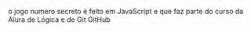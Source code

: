 o jogo numero secreto é feito em JavaScript e que faz parte do curso da Alura de Lógica e de Git GitHub

